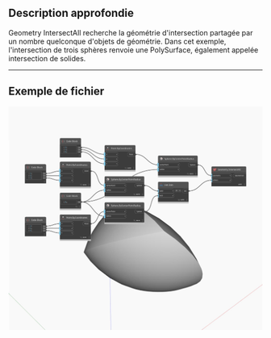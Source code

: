 ## Description approfondie
Geometry IntersectAll recherche la géométrie d'intersection partagée par un nombre quelconque d'objets de géométrie. Dans cet exemple, l'intersection de trois sphères renvoie une PolySurface, également appelée intersection de solides.
___
## Exemple de fichier

![IntersectAll](./Autodesk.DesignScript.Geometry.Geometry.IntersectAll_img.jpg)

